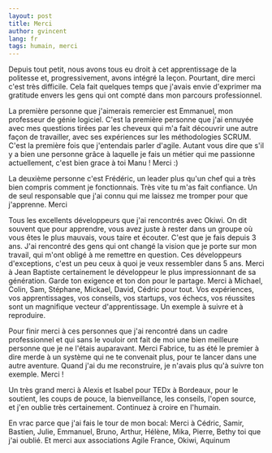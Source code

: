 ```yaml
---
layout: post
title: Merci
author: gvincent
lang: fr
tags: humain, merci
---
```

Depuis tout petit, nous avons tous eu droit à cet apprentissage de la politesse et, progressivement, avons intégré la leçon.
Pourtant, dire merci c'est très difficile. Cela fait quelques temps que j'avais envie d'exprimer ma gratitude envers les
gens qui ont compté dans mon parcours professionnel.

<!--more-->

La première personne que j'aimerais remercier est Emmanuel, mon professeur de génie logiciel.
C'est la première personne que j'ai ennuyée avec mes questions tirées par les cheveux qui m'a fait découvrir
une autre façon de travailler, avec ses expériences sur les méthodologies SCRUM. C'est la première fois que j'entendais parler d'agile.
Autant vous dire que s'il y a bien une personne grâce à laquelle je fais un métier qui me passionne actuellement,
c'est bien grace à toi Manu ! Merci :)


La deuxième personne c'est Frédéric, un leader plus qu'un chef qui a très bien compris comment je fonctionnais.
Très vite tu m'as fait confiance. Un de seul responsable que j'ai connu qui me laissez me tromper pour que j'apprenne.
Merci

Tous les excellents développeurs que j'ai rencontrés avec Okiwi. On dit souvent que pour apprendre,
vous avez juste à rester dans un groupe où vous êtes le plus mauvais, vous taire et écouter. C'est que je fais depuis 3 ans.
J'ai rencontré des gens qui ont changé la vision que je porte sur mon travail, qui m'ont obligé à me remettre en question.
Ces développeurs d'exceptions, c'est un peu ceux à quoi je veux ressembler dans 5 ans.
Merci à Jean Baptiste certainement le développeur le plus impressionnant de sa génération. Garde ton exigence et ton don
pour le partage.
Merci à Michael, Colin, Sam, Stéphane, Mickael, David, Cédric pour tout.
Vos expériences, vos apprentissages, vos conseils, vos startups, vos échecs, vos réussites sont un magnifique vecteur
d'apprentissage. Un exemple à suivre et à reproduire.

Pour finir merci à ces personnes que j'ai rencontré dans un cadre professionnel et qui sans le vouloir ont fait de moi
une bien meilleure personne que je ne l'étais auparavant.
Merci Fabrice, tu as été le premier à dire merde à un système qui ne te convenait plus, pour te lancer dans
une autre aventure. Quand j'ai du me reconstruire, je n'avais plus qu'à suivre ton exemple. Merci !

Un très grand merci à Alexis et Isabel pour TEDx à Bordeaux, pour le soutient, les coups de pouce, la bienveillance,
les conseils, l'open source, et j'en oublie très certainement. Continuez à croire en l'humain.

En vrac parce que j'ai fais le tour de mon bocal: Merci à Cédric, Samir, Bastien, Julie, Emmanuel, Bruno, Arthur,
 Hélène, Mika, Pierre, Bethy toi que j'ai oublié. Et merci aux associations Agile France, Okiwi, Aquinum
